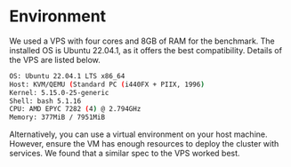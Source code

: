 # Environment

We used a VPS with four cores and 8GB of RAM for the benchmark.
The installed OS is Ubuntu 22.04.1, as it offers the best compatibility.
Details of the VPS are listed below.

```bash
OS: Ubuntu 22.04.1 LTS x86_64
Host: KVM/QEMU (Standard PC (i440FX + PIIX, 1996) 
Kernel: 5.15.0-25-generic
Shell: bash 5.1.16
CPU: AMD EPYC 7282 (4) @ 2.794GHz
Memory: 377MiB / 7951MiB
```

Alternatively, you can use a virtual environment on your host machine.
However, ensure the VM has enough resources to deploy the cluster with services.
We found that a similar spec to the VPS worked best.
